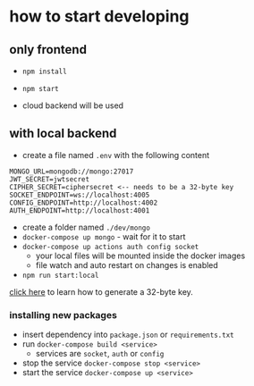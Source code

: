 # how to start developing

## only frontend

* `npm install`
* `npm start`

* cloud backend will be used

## with local backend

* create a file named `.env` with the following content

```env
MONGO_URL=mongodb://mongo:27017
JWT_SECRET=jwtsecret
CIPHER_SECRET=ciphersecret <-- needs to be a 32-byte key
SOCKET_ENDPOINT=ws://localhost:4005
CONFIG_ENDPOINT=http://localhost:4002
AUTH_ENDPOINT=http://localhost:4001
```

* create a folder named `./dev/mongo`
* `docker-compose up mongo` - wait for it to start
* `docker-compose up actions auth config socket`
  * your local files will be mounted inside the docker images
  * file watch and auto restart on changes is enabled
* `npm run start:local`

[click here](https://cryptography.io/en/latest/fernet/) to learn how to generate a 32-byte key.

### installing new packages

* insert dependency into `package.json` or `requirements.txt`
* run `docker-compose build <service>`
  * services are `socket`, `auth` or `config`
* stop the service `docker-compose stop <service>`
* start the service `docker-compose up <service>`
